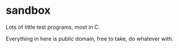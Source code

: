 # sandbox
Lots of little test programs, most in C.

Everything in here is public domain, free to take, do whatever with.
